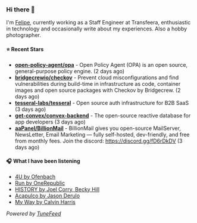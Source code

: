 ### Hi there 👋

I'm [Felipe](https://felipevm.com), currently working as a Staff Engineer at Transfeera, enthusiastic in technology and occasionally write about my experiences. Also a hobby photographer.

#### ⭐ Recent Stars
- **[open-policy-agent/opa](https://github.com/open-policy-agent/opa)** - Open Policy Agent (OPA) is an open source, general-purpose policy engine. (2 days ago)
- **[bridgecrewio/checkov](https://github.com/bridgecrewio/checkov)** - Prevent cloud misconfigurations and find vulnerabilities during build-time in infrastructure as code, container images and open source packages with Checkov by Bridgecrew. (2 days ago)
- **[tesseral-labs/tesseral](https://github.com/tesseral-labs/tesseral)** - Open source auth infrastructure for B2B SaaS (3 days ago)
- **[get-convex/convex-backend](https://github.com/get-convex/convex-backend)** - The open-source reactive database for app developers (3 days ago)
- **[aaPanel/BillionMail](https://github.com/aaPanel/BillionMail)** - BillionMail gives you open-source MailServer, NewsLetter,  Email Marketing — fully self-hosted, dev-friendly, and free from monthly fees. Join the discord: https://discord.gg/fD6rDkDV (3 days ago)

#### 🎧 What I have been listening
- [4U by Ofenbach](https://open.spotify.com/track/3UGAJ5bHrDvxH28oJq5Uiw)
- [Run by OneRepublic](https://open.spotify.com/track/2UbVnbE5FH6008mAm6Mmgw)
- [HISTORY by Joel Corry, Becky Hill](https://open.spotify.com/track/5IfHQilcjciOxJQBFCNCCN)
- [Acapulco by Jason Derulo](https://open.spotify.com/track/3eJH2nAjvNXdmPfBkALiPZ)
- [My Way by Calvin Harris](https://open.spotify.com/track/1vvNmPOiUuyCbgWmtc6yfm)

_Powered by [TuneFeed](https://tunefeed.app?ref=github.com)_

